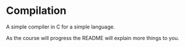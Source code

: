 # Compilation

A simple compiler in C for a simple language.

As the course will progress the README will explain more things to you.
